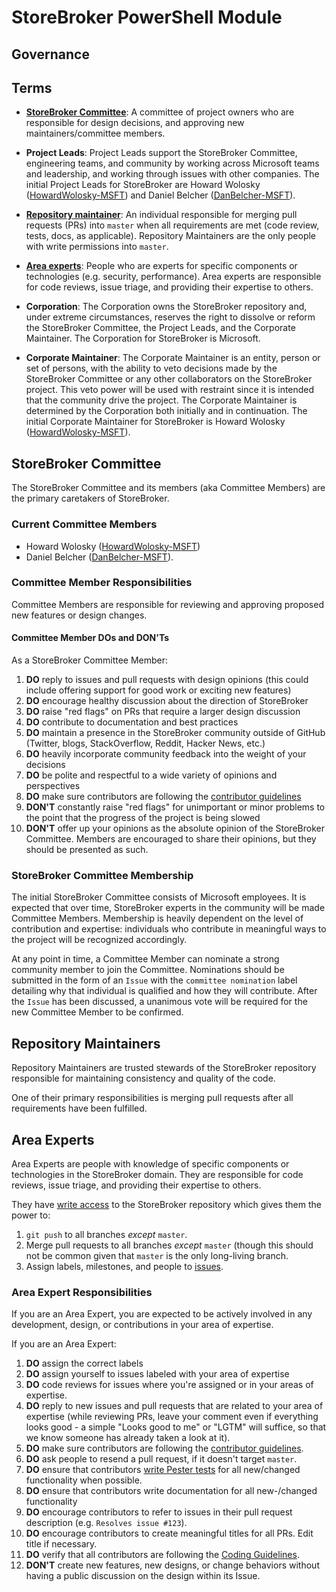 # StoreBroker PowerShell Module
## Governance

## Terms

* [**StoreBroker Committee**](#storebroker-committee): A committee of project owners who are
  responsible for design decisions, and approving new maintainers/committee members.

* **Project Leads**: Project Leads support the StoreBroker Committee, engineering teams, and
  community by working across Microsoft teams and leadership, and working through issues with
  other companies. The initial Project Leads for StoreBroker are
  Howard Wolosky ([HowardWolosky-MSFT](https://github.com/HowardWolosky-MSFT)) and
  Daniel Belcher ([DanBelcher-MSFT](https://github.com/DanBelcher-MSFT)).

* [**Repository maintainer**](#repository-maintainers): An individual responsible for merging
  pull requests (PRs) into `master` when all requirements are met (code review, tests, docs,
  as applicable).  Repository Maintainers are the only people with write permissions into `master`.

* [**Area experts**](#area-experts): People who are experts for specific components or
  technologies (e.g. security, performance). Area experts are responsible for code reviews,
  issue triage, and providing their expertise to others. 

* **Corporation**: The Corporation owns the StoreBroker repository and, under extreme circumstances,
  reserves the right to dissolve or reform the StoreBroker Committee, the Project Leads, and the
  Corporate Maintainer.  The Corporation for StoreBroker is Microsoft.

* **Corporate Maintainer**: The Corporate Maintainer is an entity, person or set of persons, with
  the ability to veto decisions made by the StoreBroker Committee or any other collaborators on the
  StoreBroker project.  This veto power will be used with restraint since it is intended that the
  community drive the project.  The Corporate Maintainer is determined by the Corporation both
  initially and in continuation.  The initial Corporate Maintainer for StoreBroker is
  Howard Wolosky ([HowardWolosky-MSFT](https://github.com/HowardWolosky-MSFT)).

## StoreBroker Committee

The StoreBroker Committee and its members (aka Committee Members) are the primary caretakers of
StoreBroker.

### Current Committee Members

 * Howard Wolosky ([HowardWolosky-MSFT](https://github.com/HowardWolosky-MSFT))
 * Daniel Belcher ([DanBelcher-MSFT](https://github.com/DanBelcher-MSFT)).

### Committee Member Responsibilities

Committee Members are responsible for reviewing and approving proposed new features or design changes. 

#### Committee Member DOs and DON'Ts 

As a StoreBroker Committee Member:

1. **DO** reply to issues and pull requests with design opinions
  (this could include offering support for good work or exciting new features)
2. **DO** encourage healthy discussion about the direction of StoreBroker
3. **DO** raise "red flags" on PRs that require a larger design discussion
4. **DO** contribute to documentation and best practices
5. **DO** maintain a presence in the StoreBroker community outside of GitHub
   (Twitter, blogs, StackOverflow, Reddit, Hacker News, etc.)
6. **DO** heavily incorporate community feedback into the weight of your decisions
7. **DO** be polite and respectful to a wide variety of opinions and perspectives
8. **DO** make sure contributors are following the [contributor guidelines](../CONTRIBUTING.md)
9. **DON'T** constantly raise "red flags" for unimportant or minor problems to the point that the
   progress of the project is being slowed
10. **DON'T** offer up your opinions as the absolute opinion of the StoreBroker Committee.
   Members are encouraged to share their opinions, but they should be presented as such.

### StoreBroker Committee Membership

The initial StoreBroker Committee consists of Microsoft employees.
It is expected that over time, StoreBroker experts in the community will be made Committee Members. 
Membership is heavily dependent on the level of contribution and expertise:
individuals who contribute in meaningful ways to the project will be recognized accordingly. 

At any point in time, a Committee Member can nominate a strong community member to join the Committee. 
Nominations should be submitted in the form of an `Issue` with the `committee nomination` label
detailing why that individual is qualified and how they will contribute.  After the `Issue` has
been discussed, a unanimous vote will be required for the new Committee Member to be confirmed. 

## Repository Maintainers

Repository Maintainers are trusted stewards of the StoreBroker repository responsible for
maintaining consistency and quality of the code. 

One of their primary responsibilities is merging pull requests after all requirements have been
fulfilled.

## Area Experts

Area Experts are people with knowledge of specific components or technologies in the StoreBroker
domain. They are responsible for code reviews, issue triage, and providing their expertise to others. 

They have [write access](https://help.github.com/articles/repository-permission-levels-for-an-organization/)
to the StoreBroker repository which gives them the power to:

1. `git push` to all branches *except* `master`.
2. Merge pull requests to all branches *except* `master` (though this should not be common
   given that `master` is the only long-living branch.
3. Assign labels, milestones, and people to [issues](https://guides.github.com/features/issues/).

### Area Expert Responsibilities

If you are an Area Expert, you are expected to be actively involved in any development, design, or contributions in your area of expertise. 

If you are an Area Expert:

1. **DO** assign the correct labels
2. **DO** assign yourself to issues labeled with your area of expertise
3. **DO** code reviews for issues where you're assigned or in your areas of expertise.
4. **DO** reply to new issues and pull requests that are related to your area of expertise 
  (while reviewing PRs, leave your comment even if everything looks good - a simple
  "Looks good to me" or "LGTM" will suffice, so that we know someone has already taken a look at it).
5. **DO** make sure contributors are following the [contributor guidelines](../CONTRIBUTING.md).
6. **DO** ask people to resend a pull request, if it doesn't target `master`.
7. **DO** ensure that contributors [write Pester tests](../CONTRIBUTING.md#testing) for all
   new/changed functionality when possible.
8. **DO** ensure that contributors write documentation for all new-/changed functionality
9. **DO** encourage contributors to refer to issues in their pull request description
   (e.g. `Resolves issue #123`).
10. **DO** encourage contributors to create meaningful titles for all PRs. Edit title if necessary.
11. **DO** verify that all contributors are following the [Coding Guidelines](../CONTRIBUTING.md#coding-guidelines).
12. **DON'T** create new features, new designs, or change behaviors without having a public
    discussion on the design within its Issue.